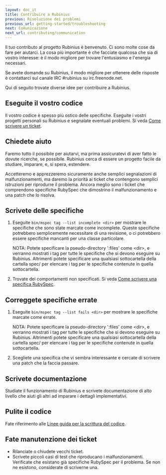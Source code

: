 ```yaml
---
layout: doc_it
title: Contribuire a Rubinius
previous: Risoluzione dei problemi
previous_url: getting-started/troubleshooting
next: Comunicazione
next_url: contributing/communication
---
```


Il tuo contributo al progetto Rubinius è benvenuto. Ci sono molte cose da fare
per aiutarci. La cosa più importante è che facciate qualcosa che sia di vostro
interesse: è il modo migliore per trovare l'entusiasmo e l'energia necessari.

Se avete domande su Rubinius, il modo migliore per ottenere delle risposte è
contattarci sul canale IRC #rubinius su irc.freenode.net.

Qui di seguito trovate diverse idee per contribuire a Rubinius.


## Eseguite il vostro codice

Il vostro codice è spesso più ostico delle specifiche. Eseguite i vostri
progetti personali su Rubinius e segnalate eventuali problemi. Si veda 
[Come scrivere un ticket](/doc/it/how-to/write-a-ticket).


## Chiedete aiuto

Faremo tutto il possibile per aiutarvi, ma prima assicuratevi di aver fatto le
dovute ricerche, se possibile. Rubinius cerca di essere un progetto facile da
studiare, imparare, e, si spera, estendere.

Accetteremo e apprezzeremo sicuramente anche semplici segnalazioni di
malfunzionamenti, ma daremo la priorità ai ticket che contengono semplici
istruzioni per riprodurre il problema. Ancora meglio sono i ticket che
comprendono specifiche RubySpec che dimostrino il malfunzionamento e una patch
che lo risolva.


## Scrivete delle specifiche

  1. Eseguite `bin/mspec tag --list incomplete <dir>` per mostrare le 
     specifiche che sono state marcate come incomplete. Queste specifiche 
     potrebbero semplicemente necessitare di una revisione, o ci potrebbero
     essere specifiche mancanti per una classe particolare.

     NOTA: Potete specificare la pseudo-directory ':files' come \<dir\>, e
     verranno mostrati i tag per tutte le specifiche che si devono eseguire
     su Rubinius. Altrimenti potete specificare una qualsiasi sottocartella
     della cartella spec/ per elencare i tag per le specifiche contenute in
     quella sottocartella.

  2. Trovate dei comportamenti non specificati. Si veda [Come scrivere una
     specifica RubySpec](/doc/it/how-to/write-a-ruby-spec).


## Correggete specifiche errate

  1. Eseguite `bin/mspec tag --list fails <dir>` per mostrare le specifiche
     marcate come errate.

     NOTA: Potete specificare la pseudo-directory ':files' come \<dir\>, e
     verranno mostrati i tag per tutte le specifiche che si devono eseguire
     su Rubinius. Altrimenti potete specificare una qualsiasi sottocartella
     della cartella spec/ per elencare i tag per le specifiche contenute in
     quella sottocartella.

  2. Scegliete una specifica che vi sembra interessante e cercate di scrivere
     una patch che la faccia passare.


## Scrivete documentazione

Studiate il funzionamento di Rubinius e scrivete documentazione di alto
livello che aiuti gli altri ad imparare i dettagli implementativi.


## Pulite il codice

Fate riferimento alle [Linee guida per la scrittura del
codice](/doc/it/contributing/style-guide/).


## Fate manutenzione dei ticket

  * Rilanciate o chiudete vecchi ticket.
  * Scrivete piccoli casi di test che riproducano i malfunzionamenti.
    Verificate che esistano già specifiche RubySpec per il problema. Se non ne
    esistono, considerate di scriverne una.
